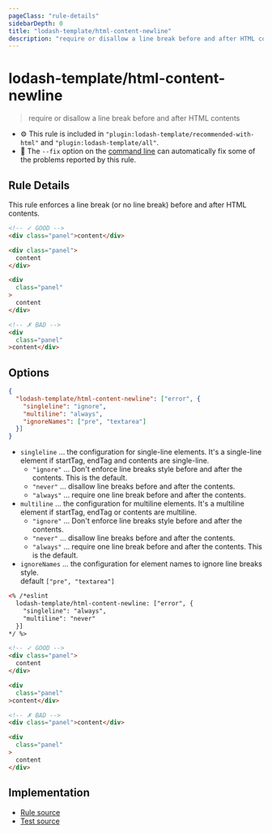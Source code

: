 ```yaml
---
pageClass: "rule-details"
sidebarDepth: 0
title: "lodash-template/html-content-newline"
description: "require or disallow a line break before and after HTML contents"
---
```

# lodash-template/html-content-newline
> require or disallow a line break before and after HTML contents

- :gear: This rule is included in `"plugin:lodash-template/recommended-with-html"` and `"plugin:lodash-template/all"`.
- :wrench: The `--fix` option on the [command line](https://eslint.org/docs/user-guide/command-line-interface#fixing-problems) can automatically fix some of the problems reported by this rule.

## Rule Details

This rule enforces a line break (or no line break) before and after HTML contents.

<eslint-code-block fix :rules="{'lodash-template/html-content-newline': ['error']}">

```html
<!-- ✓ GOOD -->
<div class="panel">content</div>

<div class="panel">
  content
</div>

<div
  class="panel"
>
  content
</div>

<!-- ✗ BAD -->
<div
  class="panel"
>content</div>
```

</eslint-code-block>

## Options

```json
{
  "lodash-template/html-content-newline": ["error", {
    "singleline": "ignore",
    "multiline": "always",
    "ignoreNames": ["pre", "textarea"]
  }]
}
```

- `singleline` ... the configuration for single-line elements. It's a single-line element if startTag, endTag and contents are single-line.
    - `"ignore"` ... Don't enforce line breaks style before and after the contents. This is the default.
    - `"never"` ... disallow line breaks before and after the contents.
    - `"always"` ... require one line break before and after the contents.
- `multiline` ... the configuration for multiline elements. It's a multiline element if startTag, endTag or contents are multiline.
    - `"ignore"` ... Don't enforce line breaks style before and after the contents.
    - `"never"` ... disallow line breaks before and after the contents.
    - `"always"` ... require one line break before and after the contents. This is the default.
- `ignoreNames` ... the configuration for element names to ignore line breaks style.  
    default `["pre", "textarea"]`

<eslint-code-block fix :rules="{}">

```html
<% /*eslint
  lodash-template/html-content-newline: ["error", {
    "singleline": "always",
    "multiline": "never"
  }]
*/ %>

<!-- ✓ GOOD -->
<div class="panel">
  content
</div>

<div
  class="panel"
>content</div>

<!-- ✗ BAD -->
<div class="panel">content</div>

<div
  class="panel"
>
  content
</div>
```

</eslint-code-block>

## Implementation

- [Rule source](https://github.com/ota-meshi/eslint-plugin-lodash-template/blob/master/lib/rules/html-content-newline.js)
- [Test source](https://github.com/ota-meshi/eslint-plugin-lodash-template/blob/master/tests/lib/rules/html-content-newline.js)
